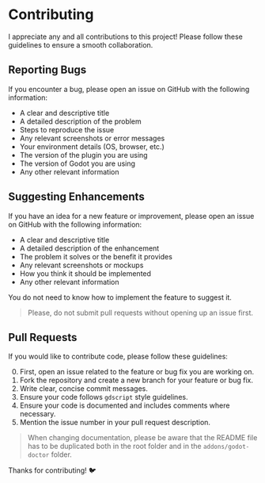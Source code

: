 # Contributing

I appreciate any and all contributions to this project!
Please follow these guidelines to ensure a smooth collaboration.

## Reporting Bugs 

If you encounter a bug, please open an issue on GitHub with the following information:
- A clear and descriptive title
- A detailed description of the problem
- Steps to reproduce the issue
- Any relevant screenshots or error messages
- Your environment details (OS, browser, etc.)
- The version of the plugin you are using
- The version of Godot you are using
- Any other relevant information

## Suggesting Enhancements

If you have an idea for a new feature or improvement, please open an issue on GitHub with the following information:
- A clear and descriptive title
- A detailed description of the enhancement
- The problem it solves or the benefit it provides
- Any relevant screenshots or mockups
- How you think it should be implemented
- Any other relevant information

You do not need to know how to implement the feature to suggest it.

> Please, do not submit pull requests without opening up an issue first.

## Pull Requests

If you would like to contribute code, please follow these guidelines:

0. First, open an issue related to the feature or bug fix you are working on. 
1. Fork the repository and create a new branch for your feature or bug fix.
2. Write clear, concise commit messages.
3. Ensure your code follows `gdscript` style guidelines.
4. Ensure your code is documented and includes comments where necessary.
5. Mention the issue number in your pull request description.

> When changing documentation, please be aware that the README file has to be duplicated both in the root folder and in the `addons/godot-doctor` folder.

Thanks for contributing! 🐦
